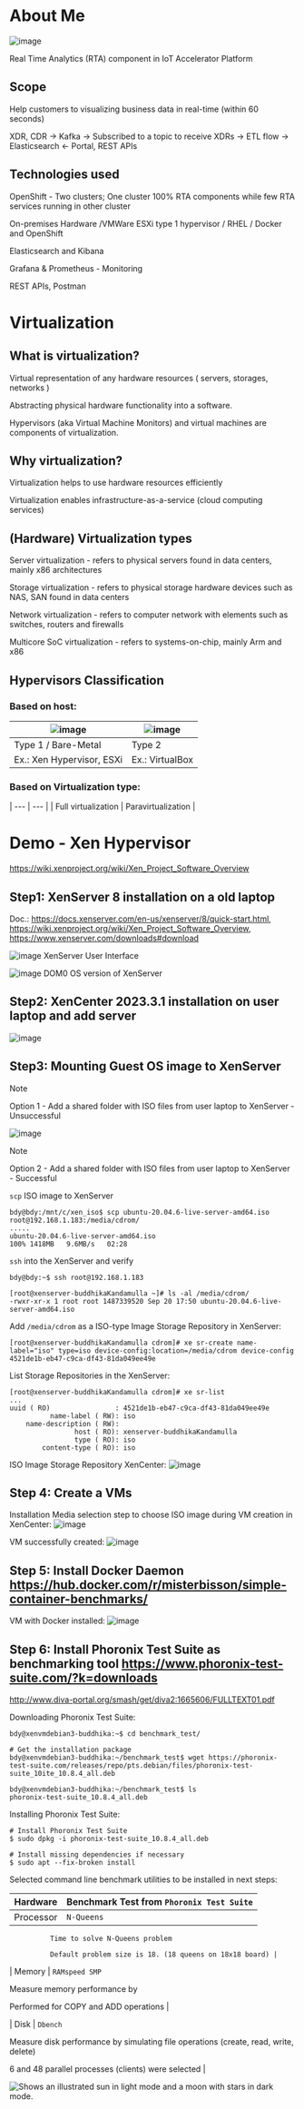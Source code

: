 # About Me
![image](https://github.com/BuddhiPriyashan/XEN-Demo/assets/18088808/8a48bbe4-f92a-4e45-999c-3aaf7f0be150)

Real Time Analytics (RTA) component in IoT Accelerator Platform
## Scope
Help customers to visualizing business data in real-time (within 60 seconds)

XDR, CDR → Kafka → Subscribed to a topic to receive XDRs → ETL flow → Elasticsearch ← Portal, REST APIs

## Technologies used
OpenShift - Two clusters; One cluster 100% RTA components while few RTA services running in other cluster

On-premises Hardware /VMWare ESXi type 1 hypervisor / RHEL / Docker and OpenShift

Elasticsearch and Kibana

Grafana & Prometheus - Monitoring 

REST APIs, Postman

# Virtualization

## What is virtualization?
Virtual representation of any hardware resources ( servers, storages, networks ) 

Abstracting physical hardware functionality into a software. 

Hypervisors (aka Virtual Machine Monitors) and virtual machines are components of virtualization. 

## Why virtualization?
Virtualization helps to use hardware resources efficiently 

Virtualization enables infrastructure-as-a-service (cloud computing services)

## (Hardware) Virtualization types
Server virtualization - refers to physical servers found in data centers, mainly x86 architectures

Storage virtualization - refers to physical storage hardware devices such as NAS, SAN found in data centers

Network virtualization - refers to computer network with elements such as switches, routers and firewalls

Multicore SoC virtualization - refers to systems-on-chip, mainly Arm and x86

## Hypervisors Classification

### Based on host:

| ![image](https://github.com/BuddhiPriyashan/XEN-Demo/assets/18088808/9795b82c-2731-4b4e-84bd-29c5bd5b312e) | ![image](https://github.com/BuddhiPriyashan/XEN-Demo/assets/18088808/6e091fcf-a5a9-4b47-9e25-24c60bc16e75) |
| --- | --- |
| Type 1 / Bare-Metal | Type 2 |
| Ex.: Xen Hypervisor, ESXi | Ex.: VirtualBox |

### Based on Virtualization type:
| --- | --- |
| Full virtualization | Paravirtualization |

# Demo - Xen Hypervisor
https://wiki.xenproject.org/wiki/Xen_Project_Software_Overview

## Step1: XenServer 8 installation on a old laptop
Doc.: https://docs.xenserver.com/en-us/xenserver/8/quick-start.html, https://wiki.xenproject.org/wiki/Xen_Project_Software_Overview, 
https://www.xenserver.com/downloads#download

![image](https://github.com/BuddhiPriyashan/XEN-Demo/assets/18088808/5c4fd7e6-0721-4f06-b3f2-b20ede07c2db)
XenServer User Interface

![image](https://github.com/BuddhiPriyashan/XEN-Demo/assets/18088808/2be1ef83-1769-4b9e-8072-df87b6dcd3ff)
DOM0 OS version of XenServer

## Step2: XenCenter 2023.3.1 installation on user laptop and add server

![image](https://github.com/BuddhiPriyashan/XEN-Demo/assets/18088808/8807a529-f4b9-442c-9bae-ff7a001da475)

## Step3: Mounting Guest OS image to XenServer

> [!NOTE]
> Option 1 - Add a shared folder with ISO files from user laptop to XenServer - Unsuccessful

![image](https://github.com/BuddhiPriyashan/XEN-Demo/assets/18088808/2d4c41a4-2bf1-43b0-8142-9ad8e8180f95)

> [!NOTE]
> Option 2 - Add a shared folder with ISO files from user laptop to XenServer - Successful


`scp` ISO image to XenServer
```shell
bdy@bdy:/mnt/c/xen_iso$ scp ubuntu-20.04.6-live-server-amd64.iso root@192.168.1.183:/media/cdrom/
.....
ubuntu-20.04.6-live-server-amd64.iso                               100% 1418MB   9.6MB/s   02:28    
```

```ssh``` into the XenServer and verify
```shell
bdy@bdy:~$ ssh root@192.168.1.183

[root@xenserver-buddhikaKandamulla ~]# ls -al /media/cdrom/
-rwxr-xr-x 1 root root 1487339520 Sep 20 17:50 ubuntu-20.04.6-live-server-amd64.iso
```
Add ```/media/cdrom``` as a ISO-type Image Storage Repository in XenServer:
```shell
[root@xenserver-buddhikaKandamulla cdrom]# xe sr-create name-label="iso" type=iso device-config:location=/media/cdrom device-config
4521de1b-eb47-c9ca-df43-81da049ee49e
```

List Storage Repositories in the XenServer:

```shell
[root@xenserver-buddhikaKandamulla cdrom]# xe sr-list
...
uuid ( RO)                : 4521de1b-eb47-c9ca-df43-81da049ee49e
          name-label ( RW): iso
    name-description ( RW):
                host ( RO): xenserver-buddhikaKandamulla
                type ( RO): iso
        content-type ( RO): iso
```
ISO Image Storage Repository XenCenter:
![image](https://github.com/BuddhiPriyashan/XEN-Demo/assets/18088808/1a253ff4-6c18-4581-9904-d627fc5af230)

## Step 4: Create a VMs
Installation Media selection step to choose ISO image during VM creation in XenCenter:
![image](https://github.com/BuddhiPriyashan/XEN-Demo/assets/18088808/d96d94a9-be5b-4ccb-88b8-2ba9650097d2)

VM successfully created:
![image](https://github.com/BuddhiPriyashan/XEN-Demo/assets/18088808/0486bf0d-1d7f-4c79-862c-eab45524a051)

## Step 5: Install Docker Daemon  https://hub.docker.com/r/misterbisson/simple-container-benchmarks/
VM with Docker installed:
![image](https://github.com/BuddhiPriyashan/XEN-Demo/assets/18088808/cde606f3-2f14-4ef7-aa5d-53e9558c1503)

## Step 6: Install Phoronix Test Suite as benchmarking tool https://www.phoronix-test-suite.com/?k=downloads

http://www.diva-portal.org/smash/get/diva2:1665606/FULLTEXT01.pdf

Downloading Phoronix Test Suite:
```shell
bdy@xenvmdebian3-buddhika:~$ cd benchmark_test/

# Get the installation package
bdy@xenvmdebian3-buddhika:~/benchmark_test$ wget https://phoronix-test-suite.com/releases/repo/pts.debian/files/phoronix-test-suite_10ite_10.8.4_all.deb

bdy@xenvmdebian3-buddhika:~/benchmark_test$ ls
phoronix-test-suite_10.8.4_all.deb
```

Installing Phoronix Test Suite:
```shell
# Install Phoronix Test Suite
$ sudo dpkg -i phoronix-test-suite_10.8.4_all.deb

# Install missing dependencies if necessary
$ sudo apt --fix-broken install
```

Selected command  line benchmark utilities to be installed in next steps:

| Hardware | Benchmark Test from ```Phoronix Test Suite``` |
| --- | --- |
| Processor | ```N-Queens```

              Time to solve N-Queens problem 

              Default problem size is 18. (18 queens on 18x18 board) |
| Memory | ```RAMspeed SMP```

Measure memory performance by 

Performed for COPY and ADD operations  |

| Disk | ```Dbench```

Measure disk performance by simulating file operations (create, read, write, delete) 

6 and 48 parallel processes (clients) were selected |


<picture>
  <source media="(prefers-color-scheme: dark)" srcset="https://user-images.githubusercontent.com/25423296/163456776-7f95b81a-f1ed-45f7-b7ab-8fa810d529fa.png">
  <source media="(prefers-color-scheme: light)" srcset="https://user-images.githubusercontent.com/25423296/163456779-a8556205-d0a5-45e2-ac17-42d089e3c3f8.png">
  <img alt="Shows an illustrated sun in light mode and a moon with stars in dark mode." src="https://user-images.githubusercontent.com/25423296/163456779-a8556205-d0a5-45e2-ac17-42d089e3c3f8.png">
</picture>



